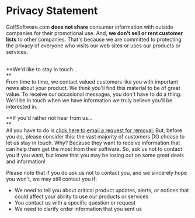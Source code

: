 Privacy Statement
=================

GolfSoftware.com **does not share** consumer information with outside companies for their promotional use. And, **we don't sell or rent customer lists** to other companies. That's because we are committed to protecting the privacy of everyone who visits our web sites or uses our products or services.  
 

**We'd like to stay in touch...  
**  
From time to time, we contact valued customers like you with important news about your product. We think you'll find this material to be of great value. To receive our occasional messages, you don't have to do a thing. We'll be in touch when we have information we truly believe you'll be interested in.  
  
**If you'd rather not hear from us...  
**  
All you have to do is [click here to email a request for removal.](mailto:remove@golfsoftware.com?subject=Please%20REMOVE%20me%20from%20your%20mailing%20list) But, before you do, please consider this: the vast majority of customers DO choose to let us stay in touch. Why? Because they want to receive information that can help them get the most from their software. So, ask us not to contact you if you want, but know that you may be losing out on some great deals and information!  
  

Please note that if you do ask us not to contact you, and we sincerely hope you won't, we may still contact you if:

* We need to tell you about critical product updates, alerts, or notices that could affect your ability to use our products or services
* You contact us with a specific question or request
* We need to clarify order information that you sent us